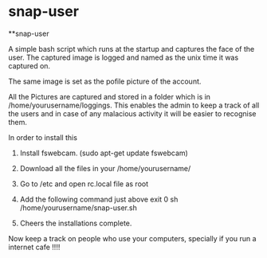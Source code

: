 snap-user
=========

**snap-user

A simple bash script which runs at the startup and captures the face of the user. 
The captured image is logged and named as the unix time it was captured on.

The same image is set as the pofile picture of the account. 

All the Pictures are captured and stored in a folder which is in /home/yourusername/loggings.
This enables the admin to keep a track of all the users and in case of any malacious activity 
it will be easier to recognise them.


In order to install this 

1) Install fswebcam. (sudo apt-get update fswebcam)

2) Download all the files in your /home/yourusername/

3) Go to /etc and open rc.local file as root

4) Add the following command just above exit 0
     sh /home/yourusername/snap-user.sh 
     
5) Cheers the installations complete.


Now keep a track on people who use your computers, specially if you run a internet cafe !!!!

    
